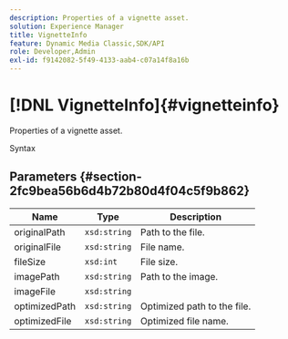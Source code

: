```yaml
---
description: Properties of a vignette asset.
solution: Experience Manager
title: VignetteInfo
feature: Dynamic Media Classic,SDK/API
role: Developer,Admin
exl-id: f9142082-5f49-4133-aab4-c07a14f8a16b
---
```

# [!DNL VignetteInfo]{#vignetteinfo}

Properties of a vignette asset.

 Syntax 

## Parameters {#section-2fc9bea56b6d4b72b80d4f04c5f9b862}

|  Name  | Type  | Description  |
|---|---|---|
|  originalPath  | `xsd:string`  | Path to the file.  |
|  originalFile  | `xsd:string`  | File name.  |
|  fileSize  | `xsd:int`  | File size.  |
|  imagePath  | `xsd:string`  | Path to the image.  |
|  imageFile  | `xsd:string`  | |
|  optimizedPath  | `xsd:string`  | Optimized path to the file.  |
|  optimizedFile  | `xsd:string`  | Optimized file name.  |

